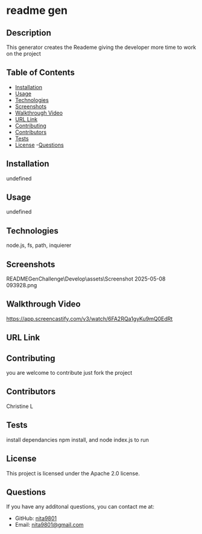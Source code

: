 # readme gen 


## Description
This generator creates the Reademe giving the developer more time to work on the project
      
## Table of Contents
  - [Installation](#installation)
  - [Usage](#usage)
  - [Technologies](#technologies)
  - [Screenshots](#screenshots)
  - [Walkthrough Video](#walkthrough-video)
  - [URL Link](#url-link)
  - [Contributing](#contributing)
  - [Contributors](#contributors)
  - [Tests](#tests)
  - [License](#license)
  -[Questions](#questions)

## Installation
undefined

## Usage
undefined

## Technologies
node.js, fs, path, inquierer

## Screenshots
READMEGenChallenge\Develop\assets\Screenshot 2025-05-08 093928.png
  
## Walkthrough Video
https://app.screencastify.com/v3/watch/6FA2RQa1gyKu9mQ0EdRt

## URL Link

  
## Contributing
you are welcome to contribute just fork the project

## Contributors
Christine L 

## Tests
install dependancies npm install, and node index.js to run 

## License
  
  This project is licensed under the Apache 2.0 license.

## Questions
  If you have any additonal questions, you can contact me at:
- GitHub: [nita9801](https://github.com/nita9801)
- Email: [nita9801@gmail.com](mailto:nita9801@gmail.com)
  
